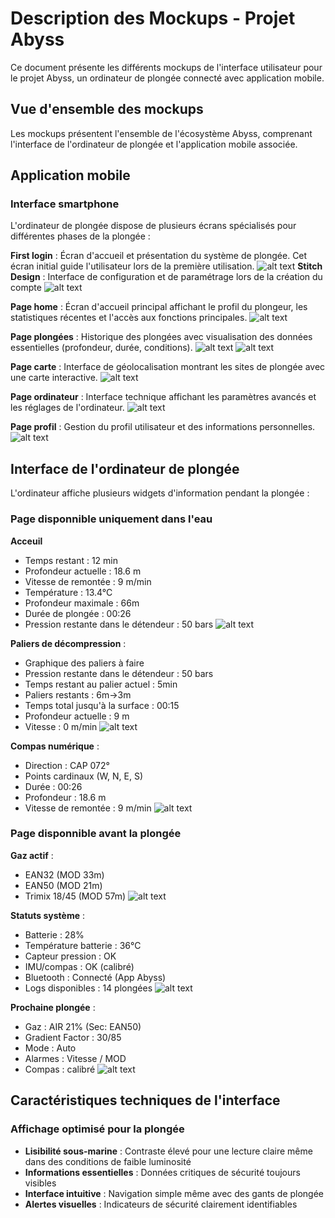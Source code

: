 # Description des Mockups - Projet Abyss

Ce document présente les différents mockups de l'interface utilisateur pour le projet Abyss, un ordinateur de plongée connecté avec application mobile.

## Vue d'ensemble des mockups

Les mockups présentent l'ensemble de l'écosystème Abyss, comprenant l'interface de l'ordinateur de plongée et l'application mobile associée.


## Application mobile

### Interface smartphone

L'ordinateur de plongée dispose de plusieurs écrans spécialisés pour différentes phases de la plongée :

**First login** : Écran d'accueil et présentation du système de plongée. Cet écran initial guide l'utilisateur lors de la première utilisation.
![alt text](./mockup/phone/First%20login.png "Title")
**Stitch Design** : Interface de configuration et de paramétrage lors de la création du compte
![alt text](./mockup/phone/Stitch%20Design.png "Title")

**Page home** : Écran d'accueil principal affichant le profil du plongeur, les statistiques récentes et l'accès aux fonctions principales.
![alt text](./mockup/phone/page%20home.png "Title")

**Page plongées** : Historique des plongées avec visualisation des données essentielles (profondeur, durée, conditions).
![alt text](./mockup/phone/page%20plongées.png "Title")
![alt text](./mockup/phone/page%20montrer%20plongée.png "Title")


**Page carte** : Interface de géolocalisation montrant les sites de plongée avec une carte interactive.
![alt text](./mockup/phone/page%20carte.png "Title")

**Page ordinateur** : Interface technique affichant les paramètres avancés et les réglages de l'ordinateur.
![alt text](./mockup/phone/page%20ordinateur.png "Title")

**Page profil** : Gestion du profil utilisateur et des informations personnelles.
![alt text](./mockup/phone/page%20profil.png "Title")

## Interface de l'ordinateur de plongée
L'ordinateur affiche plusieurs widgets d'information pendant la plongée :

### Page disponnible uniquement dans l'eau 
**Acceuil**
- Temps restant : 12 min
- Profondeur actuelle : 18.6 m
- Vitesse de remontée : 9 m/min
- Température : 13.4°C
- Profondeur maximale : 66m
- Durée de plongée : 00:26
- Pression restante dans le détendeur : 50 bars 
![alt text](./mockup/computer/Group%209.png "Title")

**Paliers de décompression** :
- Graphique des paliers à faire
- Pression restante dans le détendeur : 50 bars 
- Temps restant au palier actuel : 5min
- Paliers restants : 6m→3m
- Temps total jusqu'à la surface : 00:15
- Profondeur actuelle : 9 m
- Vitesse : 0 m/min
  ![alt text](./mockup/computer/Group%206.png "Title")

**Compas numérique** :
- Direction : CAP 072°
- Points cardinaux (W, N, E, S)
- Durée : 00:26
- Profondeur : 18.6 m
- Vitesse de remontée : 9 m/min
  ![alt text](./mockup/computer/Group%205.png "Title")

### Page disponnible avant la plongée
**Gaz actif** : 
- EAN32 (MOD 33m)
- EAN50 (MOD 21m)
- Trimix 18/45 (MOD 57m)
  ![alt text](./mockup/computer/Group%204.png "Title")

**Statuts système** :
- Batterie : 28%
- Température batterie : 36°C
- Capteur pression : OK
- IMU/compas : OK (calibré)
- Bluetooth : Connecté (App Abyss)
- Logs disponibles : 14 plongées
  ![alt text](./mockup/computer/Group%203.png "Title")


**Prochaine plongée** :
- Gaz : AIR 21% (Sec: EAN50)
- Gradient Factor : 30/85
- Mode : Auto
- Alarmes : Vitesse / MOD
- Compas : calibré
  ![alt text](./mockup/computer/Group%208.png "Title")

## Caractéristiques techniques de l'interface

### Affichage optimisé pour la plongée

- **Lisibilité sous-marine** : Contraste élevé pour une lecture claire même dans des conditions de faible luminosité
- **Informations essentielles** : Données critiques de sécurité toujours visibles
- **Interface intuitive** : Navigation simple même avec des gants de plongée
- **Alertes visuelles** : Indicateurs de sécurité clairement identifiables

